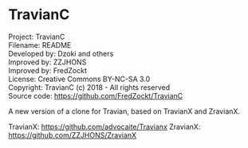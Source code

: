 # TravianC #

Project:       TravianC<br/>
Filename:      README<br/>
Developed by:  Dzoki and others<br/>
Improved by:   ZZJHONS<br/>
Improved by:   FredZockt<br/>
License:       Creative Commons BY-NC-SA 3.0<br/>
Copyright:     TravianC (c) 2018 - All rights reserved<br/>
Source code:   https://github.com/FredZockt/TravianC<br/>

A new version of a clone for Travian, based on TravianX and ZravianX.

TravianX: https://github.com/advocaite/Travianx
ZravianX: https://github.com/ZZJHONS/ZravianX
